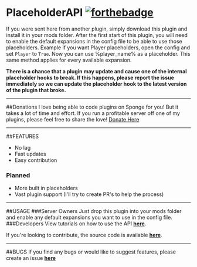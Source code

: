 # PlaceholderAPI [![forthebadge](http://forthebadge.com/images/badges/made-with-crayons.svg)](http://forthebadge.com)

If you were sent here from another plugin, simply download this plugin and install it in your mods folder. After the first start of this plugin, you will need to enable the default expansions in the config file to be able to use those placeholders. Example if you want Player placeholders, open the config and set <code>Player</code> to <code>True</code>. Now you can use %player_name% as a placeholder. This same method applies for every available expansion.

**There is a chance that a plugin may update and cause one of the internal placeholder hooks to break. If this happens, please report the issue immediately so we can update the placeholder hook to the latest version of the plugin that broke.**

----------

##Donations
I love being able to code plugins on Sponge for you! But it takes a lot of time and effort. If you run a profitable server off one of my plugins, please feel free to share the love!
[Donate Here](http://paypal.me/rojo8399)

----------

##FEATURES

* No lag
* Fast updates
* Easy contribution

### Planned
* More built in placeholders
* Vast plugin support (I'll try to create PR's to help the process)

----------

##USAGE
###Server Owners
Just drop this plugin into your mods folder and enable any default expansions you want to use in the config file.
###Developers
View tutorials on how to use the API **[here](https://github.com/rojo8399/PlaceholderAPI/wiki/Developers/)**.

If you're looking to contribute, the source code is available **[here](https://github.com/rojo8399/PlaceholderAPI)**.

----------

##BUGS
If you find any bugs or would like to suggest features, please create an issue **[here](https://github.com/rojo8399/PlaceholderAPI/issues)**
